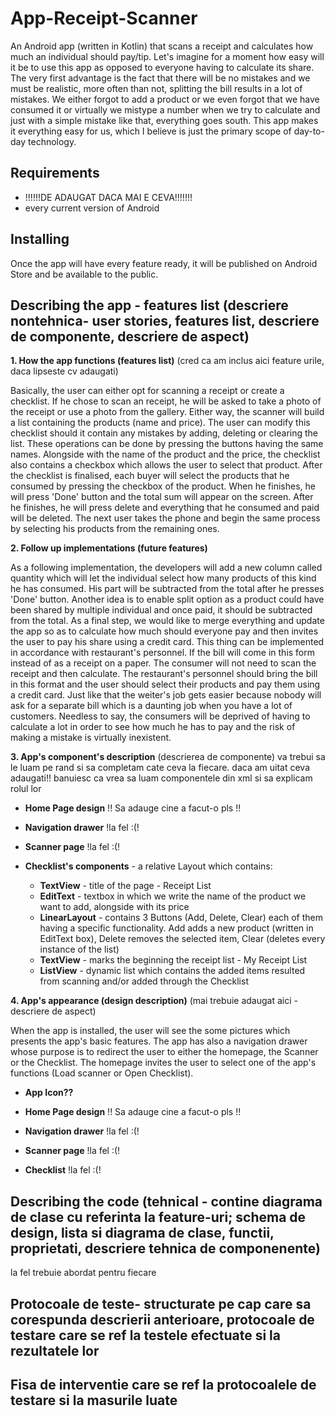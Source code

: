 # App-Receipt-Scanner

An Android app (written in Kotlin) that scans a receipt and calculates how much an individual should pay/tip. Let's imagine for a moment how easy will it be to use this app as opposed to everyone having to calculate its share. The very first advantage is the fact that there will be no mistakes and we must be realistic, more often than not, splitting the bill results in a lot of mistakes. We either forgot to add a product or we even forgot that we have consumed it or virtually we mistype a number when we try to calculate and just with a simple mistake like that, everything goes south. This app makes it everything easy for us, which I believe is just the primary scope of day-to-day technology. 

## Requirements

- !!!!!!DE ADAUGAT DACA MAI E CEVA!!!!!!!
- every current version of Android 

## Installing

Once the app will have every feature ready, it will be published on Android Store and be available to the public.

## Describing the app - features list (descriere nontehnica- user stories, features list, descriere de componente, descriere de aspect)


**1. How the app functions (features list)** (cred ca am inclus aici feature urile, daca lipseste cv adaugati)

Basically, the user can either opt for scanning a receipt or create a checklist. If he chose to scan an receipt, he will be asked to take a photo of the receipt or use a photo from the gallery. Either way, the scanner will build a list containing the products (name and price). The user can modify this checklist should it contain any mistakes by adding, deleting or clearing the list. These operations can be done by pressing the buttons having the same names. Alongside with the name of the product and the price, the checklist also contains a checkbox which allows the user to select that product. After the checklist is finalised, each buyer will select the products that he consumed by pressing the checkbox of the product. When he finishes, he will press 'Done' button and the total sum will appear on the screen. After he finishes, he will press delete and everything that he consumed and paid will be deleted. The next user takes the phone and begin the same process by selecting his products from the remaining ones.

**2. Follow up implementations (future features)**

As a following implementation, the developers will add a new column called quantity which will let the individual select how many products of this kind he has consumed. His part will be subtracted from the total after he presses 'Done' button. Another idea is to enable split option as a product could have been shared by multiple individual and once paid, it should be subtracted from the total. As a final step, we would like to merge everything and update the app so as to calculate how much should everyone pay and then invites the user to pay his share using a credit card. This thing can be implemented in accordance with restaurant's personnel. If the bill will come in this form instead of as a receipt on a paper. The consumer will not need to scan the receipt and then calculate. The restaurant's personnel should bring the bill in this format and the user should select their products and pay them using a credit card. Just like that the weiter's job gets easier because nobody will ask for a separate bill which is a daunting job when you have a lot of customers. Needless to say, the consumers will be deprived of having to calculate a lot in order to see how much he has to pay and the risk of making a mistake is virtually inexistent.

**3. App's component's  description** (descrierea de componente)
va trebui sa le luam pe rand si sa completam cate ceva la fiecare. daca am uitat ceva adaugati!! banuiesc ca vrea sa luam componentele din xml si sa explicam rolul lor

- **Home Page design** 
!! Sa adauge cine a facut-o pls !!

 - **Navigation drawer**
!la fel :(!

- **Scanner page**
!la fel :(!

- **Checklist's components** - a relative Layout which contains:
   - **TextView** - title of the page - Receipt List
   - **EditText** - textbox in which we write the name of the product we want to add, alongside with its price
   - **LinearLayout** - contains 3 Buttons (Add, Delete, Clear) each of them having a specific functionality. Add adds a                              new product (written in EditText box), Delete removes the selected item, Clear (deletes every                                  instance of the list)
   - **TextView** - marks the beginning the receipt list - My Receipt List 
   - **ListView** - dynamic list which contains the added items resulted from scanning and/or added through the Checklist 

**4. App's appearance (design description)** (mai trebuie adaugat aici - descriere de aspect) 

When the app is installed, the user will see the some pictures which presents the app's basic features. The app has also a navigation drawer whose purpose is to redirect the user to either the homepage, the Scanner or the Checklist. The homepage invites the user to select one of the app's functions (Load scanner or Open Checklist).

- **App Icon??**

- **Home Page design** 
!! Sa adauge cine a facut-o pls !!

- **Navigation drawer**
!la fel :(!

- **Scanner page**
!la fel :(!

- **Checklist**
!la fel :(!


## Describing the code (tehnical - contine diagrama de clase cu referinta la feature-uri; schema de design, lista si diagrama de clase, functii, proprietati, descriere tehnica de componenente)

la fel trebuie abordat pentru fiecare

## Protocoale de teste- structurate pe cap care sa corespunda descrierii anterioare, protocoale de testare care se ref la testele efectuate si la rezultatele lor


## Fisa de interventie care se ref la protocoalele de testare si la masurile luate
